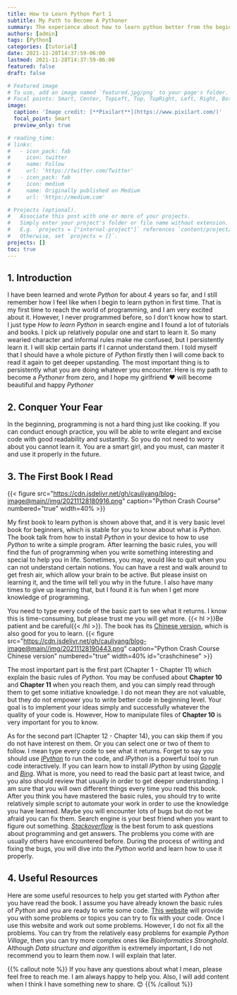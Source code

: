 ```yaml
---
title: How to Learn Python Part 1
subtitle: My Path to Become A Pythoner
summary: The experience about how to learn python better from the beginner
authors: [admin]
tags: [Python]
categories: [tutorial]
date: 2021-11-28T14:37:59-06:00
lastmod: 2021-11-28T14:37:59-06:00
featured: false
draft: false

# Featured image
# To use, add an image named `featured.jpg/png` to your page's folder.
# Focal points: Smart, Center, TopLeft, Top, TopRight, Left, Right, BottomLeft, Bottom, BottomRight.
image:
  caption: 'Image credit: [**Pixilart**](https://www.pixilart.com/)'
  focal_point: Smart
  preview_only: true

# reading_time:
# links:
#   - icon_pack: fab
#     icon: twitter
#     name: Follow
#     url: 'https://twitter.com/Twitter'
#   - icon_pack: fab
#     icon: medium
#     name: Originally published on Medium
#     url: 'https://medium.com'

# Projects (optional).
#   Associate this post with one or more of your projects.
#   Simply enter your project's folder or file name without extension.
#   E.g. `projects = ["internal-project"]` references `content/project/deep-learning/index.md`.
#   Otherwise, set `projects = []`.
projects: []
toc: true
---
```


## 1. Introduction

I have been learned and wrote _Python_ for about 4 years so far, and I still remember how I feel like when I begin to learn python in first time. That is my first time to reach the world of programming, and I am very excited about it. However, I never programmed before, so I don't know how to start. I just type _How to learn Python_ in search engine and I found a lot of tutorials and books. I pick up relatively popular one and start to learn it. So many wearied character and informal rules make me confused, but I persistently learn it. I will skip certain parts if I cannot understand them. I told myself that I should have a whole picture of _Python_ firstly then I will come back to read it again to get deeper upstanding. The most important thing is to persistently what you are doing whatever you encounter. Here is my path to become a _Pythoner_ from zero, and I hope my girlfriend :heart: will become beautiful and happy _Pythoner_

## 2. Conquer Your Fear

In the beginning, programming is not a hard thing just like cooking. If you can conduct enough practice, you will be able to write elegant and excise code with good readability and sustantity. So you do not need to worry about you cannot learn it. You are a smart girl, and you must, can master it and use it properly in the future.

## 3. The First Book I Read

{{\< figure src="https://cdn.jsdelivr.net/gh/cauliyang/blog-image@main//img/20211128180916.png" caption="Python Crash Course" numbered="true" width=40% >}}

My first book to learn python is shown above that, and it is very basic level book for beginners, which is stable for you to know about what is _Python_. The book talk from how to install _Python_ in your device to how to use _Python_ to write a simple program. After learning the basic rules, you will find the fun of programming when you write something interesting and special to help you in life. Sometimes, you may, would like to quit when you can not understand certain notions. You can have a rest and walk around to get fresh air, which allow your brain to be active. But please insist on learning it, and the time will tell you why in the future. I also have many times to give up learning that, but I found it is fun when I get more knowledge of programming.

You need to type every code of the basic part to see what it returns. I know this is time-consuming, but please trust me you will get more. {{\< hl >}}Be patient and be careful{{\< /hl >}}. The book has its [Chinese version](http://product.dangdang.com/29280602.html), which is also good for you to learn.
{{\< figure src="https://cdn.jsdelivr.net/gh/cauliyang/blog-image@main//img/20211128190443.png" caption="Python Crash Course Chinese version" numbered="true" width=40% id="crashchinese" >}}

The most important part is the first part (Chapter 1 - Chapter 11) which explain the basic rules of _Python_. You may be confused about **Chapter 10** and **Chapter 11** when you reach them, and you can simply read through them to get some initiative knowledge. I do not mean they are not valuable, but they do not empower you to write better code in beginning level. Your goal is to implement your ideas simply and successfully whatever the quality of your code is. However, How to manipulate files of **Chapter 10** is very important for you to know.

As for the second part (Chapter 12 - Chapter 14), you can skip them if you do not have interest on them. Or you can select one or two of them to follow. I mean type every code to see what it returns. Forget to say you should use [_IPython_] to run the code, and _IPython_ is a powerful tool to run code interactively. If you can learn how to install _IPython_ by using [_Google_] and [_Bing_]. What is more, you need to read the basic part at least twice, and you also should review that usually in order to get deeper understanding. I am sure that you will own different things every time you read this book. After you think you have mastered the basic rules, you should try to write relatively simple script to automate your work in order to use the knowledge you have learned. Maybe you will encounter lots of bugs but do not be afraid you can fix them. Search engine is your best friend when you want to figure out something. [_Stackoverflow_] is the best forum to ask questions about programming and get answers. The problems you come with are usually others have encountered before. During the process of writing and fixing the bugs, you will dive into the _Python_ world and learn how to use it properly.

## 4. Useful Resources

Here are some useful resources to help you get started with _Python_ after you have read the book. I assume you have already known the basic rules of _Python_ and you are ready to write some code.
[This website] will provide you with some problems or topics you can try to fix with your code. Once I use this website and work out some problems. However, I do not fix all the problems. You can try from the relatively easy problems for example _Python Village_, then you can try more complex ones like _Bioinformatics Stronghold_. Although _Data structure and algorithm_ is extremely important, I do not recommend you to learn them now. I will explain that later.

{{% callout note %}}
If you have any questions about what I mean, please feel free to reach me. I am always happy to help you. Also, I will add content when I think I have something new to share. :blush:
{{% /callout %}}

<!-- link -->

[this website]: https://rosalind.info/problems/locations/
[_bing_]: https://www.bing.com/
[_google_]: https://www.google.com/
[_ipython_]: https://ipython.org/
[_stackoverflow_]: https://stackoverflow.com/
